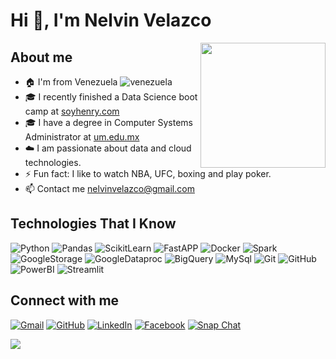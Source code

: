 <h1 align="Left">Hi 👋, I'm Nelvin Velazco</h1>

<picture> <img align="right" src="https://github.com/7oSkaaa/7oSkaaa/blob/main/Images/Right_Side.gif?raw=true" width = 200px></picture>
## About me
- 🏠 I'm from Venezuela <img alt="venezuela" src="https://raw.githubusercontent.com/stevenrskelton/flag-icon/master/png/16/country-4x3/ve.png"/>
- 🎓 I recently finished a Data Science boot camp at [soyhenry.com](https://www.soyhenry.com/)
- 🎓 I have a degree in Computer Systems Administrator at [um.edu.mx](https://www.um.edu.mx/)
- ☁️ I am passionate about data and cloud technologies.
- ⚡ Fun fact: I like to watch NBA, UFC, boxing and play poker.
- 📫 Contact me nelvinvelazco@gmail.com

## Technologies That I Know
<p>
<img alt="Python" src="https://img.shields.io/badge/-Python-FEC111?logo=python&logoColor=white&style=flat"/>
<img alt="Pandas" src="https://img.shields.io/badge/-Pandas-FEC111?logo=pandas&logoColor=white&style=flat"/>
<img alt="ScikitLearn" src="https://img.shields.io/badge/-Scikit Learn-FEC111?logo=scikitlearn&logoColor=white&style=flat"/>
<img alt="FastAPP" src="https://img.shields.io/badge/-FastAPI-569A31?logo=fastapi&logoColor=white&style=flat"/>
<img alt="Docker" src="https://img.shields.io/badge/-Docker-61DAFB?logo=docker&logoColor=white&style=flat" />
<img alt="Spark" src="https://img.shields.io/badge/-Spark-F2C811?logo=apachespark&logoColor=white&style=flat"/>
<img alt="GoogleStorage" src="https://img.shields.io/badge/-Google%20Cloud%20Storage-8DD6F9?logo=googlecloudstorage&logoColor=white&style=flat"/>
<img alt="GoogleDataproc" src="https://img.shields.io/badge/-Google DataProc-8DD6F9?logo=googledataproc&logoColor=white&style=flat"/>
<img alt="BigQuery" src="https://img.shields.io/badge/-Google%20BigQuery-AECBFA?logo=googlebigquery&logoColor=white&style=flat"/>
<img alt="MySql" src="https://img.shields.io/badge/-MySQL-FFBB00?logo=mysql&logoColor=white&style=flat"/>
<img alt="Git" src="https://img.shields.io/badge/-Git-DB3729?logo=git&logoColor=white&style=flat"/>
<img alt="GitHub" src="https://img.shields.io/badge/-GitHub-5C5543?logo=github&logoColor=white&style=flat"/>
<img alt="PowerBI" src="https://img.shields.io/badge/-PowerBI-F2C811?logo=powerbi&logoColor=white&style=flat"/>
<img alt="Streamlit" src="https://img.shields.io/badge/-Streamlit-FF4B4B?logo=streamlit&logoColor=white&style=flat"/>
</p>

## Connect with me

<p align="Left">
	<a href="mailto:nelvinvelazco@gmail.com"><img img src="https://img.shields.io/badge/gmail-%23EA4335.svg?style=plastic&logo=gmail&logoColor=white" alt="Gmail"/></a>
	<a href="https://github.com/nelvinvelazco"><img src="https://img.shields.io/badge/github-%23181717.svg?style=plastic&logo=github&logoColor=white" alt="GitHub"/></a>
	<a href="https://www.linkedin.com/in/nelvinvelazco/"><img src="https://img.shields.io/badge/linkedin-%230A66C2.svg?style=plastic&logo=linkedin&logoColor=white" alt="LinkedIn"/></a>
	<a href="https://www.facebook.com/nelvinvelazco"><img src="https://img.shields.io/badge/facebook-%231877F2.svg?style=plastic&logo=facebook&logoColor=white" alt="Facebook"/></a>
	<a href="https://x.com/@nelvinvelazco"><img src="https://img.shields.io/badge/X-%23181717.svg?style=plastic&logo=x&logoColor=black" alt="Snap Chat"/></a>
</p>
<img  align="center"  src="https://github-readme-stats.vercel.app/api?username=nelvinvelazco&theme=dark&show_icons=true&count_private=true" />
